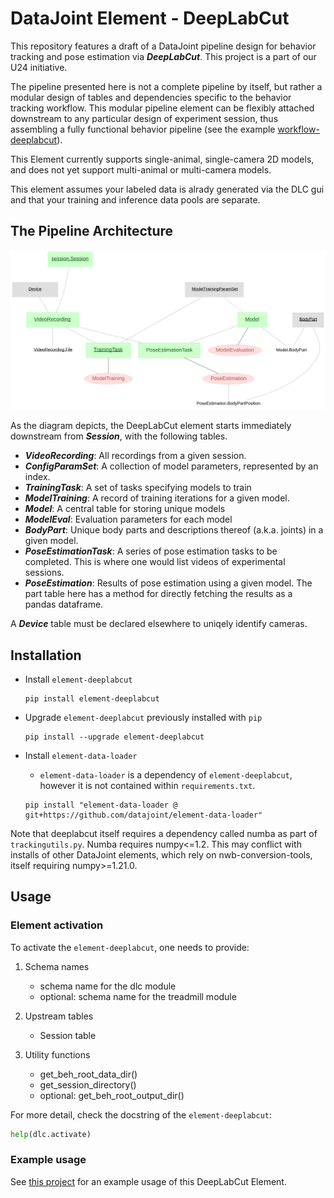 # DataJoint Element - DeepLabCut

This repository features a draft of a DataJoint pipeline design for behavior tracking
and pose estimation via ***DeepLabCut***. This project is a part of our U24 initiative.

The pipeline presented here is not a complete pipeline by itself, but rather a modular
design of tables and dependencies specific to the behavior tracking workflow. This
modular pipeline element can be flexibly attached downstream to any particular design of
experiment session, thus assembling a fully functional behavior pipeline (see the
example [workflow-deeplabcut](https://github.com/datajoint/workflow-deeplabcut)).

This Element currently supports single-animal, single-camera 2D models, and does not yet support multi-animal or multi-camera models.

This element assumes your labeled data is alrady generated via the DLC gui and that your training and inference data pools are separate.

## The Pipeline Architecture

![element-deeplabcut diagram](images/diagram_dlc.svg)

As the diagram depicts, the DeepLabCut element starts immediately downstream from ***Session***, with the following tables.

+ ***VideoRecording***: All recordings from a given session.
+ ***ConfigParamSet***: A collection of model parameters, represented by an index.
+ ***TrainingTask***: A set of tasks specifying models to train
+ ***ModelTraining***: A record of training iterations for a given model.
+ ***Model***: A central table for storing unique models
+ ***ModelEval***: Evaluation parameters for each model
+ ***BodyPart***: Unique body parts and descriptions thereof (a.k.a. joints) in a given model.
+ ***PoseEstimationTask***: A series of pose estimation tasks to be completed. This is where one would list videos of experimental sessions.
+ ***PoseEstimation***: Results of pose estimation using a given model. The part table here has a method for directly fetching the results as a pandas dataframe.

A ***Device*** table must be declared elsewhere to uniqely identify cameras.

## Installation

+ Install `element-deeplabcut`
    ```
    pip install element-deeplabcut
    ```

+ Upgrade `element-deeplabcut` previously installed with `pip`
    ```
    pip install --upgrade element-deeplabcut
    ```

+ Install `element-data-loader`

    + `element-data-loader` is a dependency of `element-deeplabcut`, however it is not contained within `requirements.txt`.

    ```
    pip install "element-data-loader @ git+https://github.com/datajoint/element-data-loader"
    ```

Note that deeplabcut itself requires a dependency called numba as part of `trackingutils.py`. Numba requires numpy<=1.2. This may conflict with installs of other DataJoint elements, which rely on nwb-conversion-tools, itself requiring numpy>=1.21.0.

## Usage

### Element activation

To activate the `element-deeplabcut`, one needs to provide:

1. Schema names
    + schema name for the dlc module
    + optional: schema name for the treadmill module

2. Upstream tables
    + Session table

3. Utility functions
    + get_beh_root_data_dir()
    + get_session_directory()
    + optional: get_beh_root_output_dir()

For more detail, check the docstring of the `element-deeplabcut`:
```python
help(dlc.activate)
```
### Example usage

See [this project](https://github.com/datajoint/workflow-deeplabcut) for an example usage of this DeepLabCut Element.
